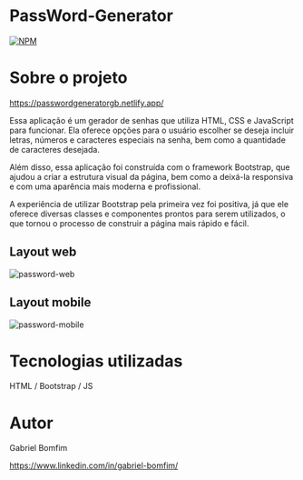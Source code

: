 # PassWord-Generator
[![NPM](https://img.shields.io/npm/l/react)](https://github.com/Gbxiis/Password-Generator/blob/main/licence) 

# Sobre o projeto

https://passwordgeneratorgb.netlify.app/


Essa aplicação é um gerador de senhas que utiliza HTML, CSS e JavaScript para funcionar. Ela oferece opções para o usuário escolher se deseja incluir letras, números e caracteres especiais na senha, bem como a quantidade de caracteres desejada.

Além disso, essa aplicação foi construída com o framework Bootstrap, que ajudou a criar a estrutura visual da página, bem como a deixá-la responsiva e com uma aparência mais moderna e profissional.

A experiência de utilizar Bootstrap pela primeira vez foi positiva, já que ele oferece diversas classes e componentes prontos para serem utilizados, o que tornou o processo de construir a página mais rápido e fácil. 


## Layout web
![password-web](https://user-images.githubusercontent.com/110855086/223138286-a999a8ac-b1fa-4d06-8673-cd6aa677b502.gif)
## Layout mobile
![password-mobile](https://user-images.githubusercontent.com/110855086/223138304-03a878dc-e7f2-4287-85a6-8b62e8d0757b.gif)







# Tecnologias utilizadas
HTML / Bootstrap / JS


# Autor

Gabriel Bomfim

https://www.linkedin.com/in/gabriel-bomfim/


